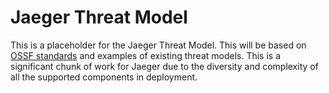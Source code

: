 # Jaeger Threat Model

This is a placeholder for the Jaeger Threat Model. This will be based on [OSSF standards](https://github.com/ossf/security-insights-spec/tree/main/docs/threat-model) and examples of existing threat models. This is a significant chunk of work for Jaeger due to the diversity and complexity of all the supported components in deployment. 